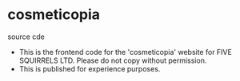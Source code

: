 # cosmeticopia
source cde
- This is the frontend code for the 'cosmeticopia' website for FIVE SQUIRRELS LTD. 
Please do not copy without permission.
- This is published for experience purposes. 
